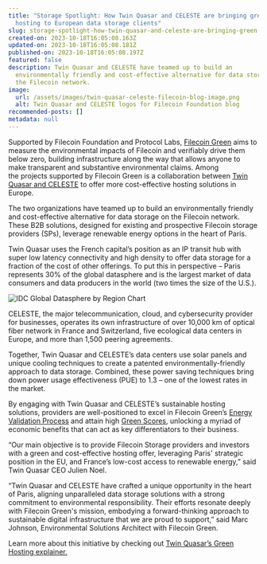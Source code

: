 ```yaml
---
title: "Storage Spotlight: How Twin Quasar and CELESTE are bringing green data
  hosting to European data storage clients"
slug: storage-spotlight-how-twin-quasar-and-celeste-are-bringing-green-data-hosting-to-european-data-storage-clients
created-on: 2023-10-18T16:05:08.163Z
updated-on: 2023-10-18T16:05:08.181Z
published-on: 2023-10-18T16:05:08.197Z
featured: false
description: Twin Quasar and CELESTE have teamed up to build an
  environmentally friendly and cost-effective alternative for data storage on
  the Filecoin network.
image:
  url: /assets/images/twin-quasar-celeste-filecoin-blog-image.png
  alt: Twin Quasar and CELESTE logos for Filecoin Foundation blog
recommended-posts: []
metadata: null
---
```


Supported by Filecoin Foundation and Protocol Labs, [Filecoin Green](https://green.filecoin.io/) aims to measure the environmental impacts of Filecoin and verifiably drive them below zero, building infrastructure along the way that allows anyone to make transparent and substantive environmental claims. Among the projects supported by Filecoin Green is a collaboration between [Twin Quasar and CELESTE](https://www.twinquasar.io/green-hosting) to offer more cost-effective hosting solutions in Europe.

The two organizations have teamed up to build an environmentally friendly and cost-effective alternative for data storage on the Filecoin network. These B2B solutions, designed for existing and prospective Filecoin storage providers (SPs), leverage renewable energy options in the heart of Paris.

Twin Quasar uses the French capital’s position as an IP transit hub with super low latency connectivity and high density to offer data storage for a fraction of the cost of other offerings. To put this in perspective – Paris represents 30% of the global datasphere and is the largest market of data consumers and data producers in the world (two times the size of the U.S.).

![IDC Global Datasphere by Region Chart](https://lh7-us.googleusercontent.com/IuMAdj-mK8taWHZ4uF-HKi8SQMaa4-JMCeVjX-QKMfm0e_Pe6cJ2xBupTItBbW1UVY3giuScNaKPQsWG2XyrShBbhmjb7HGlRipVy23lVsdtynMNtZMA4c9qYRZJo8d50cDjxIEUg407h1lf6bR1uV0)

CELESTE, the major telecommunication, cloud, and cybersecurity provider for businesses, operates its own infrastructure of over 10,000 km of optical fiber network in France and Switzerland, five ecological data centers in Europe, and more than 1,500 peering agreements.

Together, Twin Quasar and CELESTE’s data centers use solar panels and unique cooling techniques to create a patented environmentally-friendly approach to data storage. Combined, these power saving techniques bring down power usage effectiveness (PUE) to 1.3 – one of the lowest rates in the market.

By engaging with Twin Quasar and CELESTE’s sustainable hosting solutions, providers are well-positioned to excel in Filecoin Green’s [Energy Validation Process](https://medium.com/@filecoingreen/embarking-on-the-path-of-sustainability-your-guide-to-the-energy-validation-process-evp-2c11b989a96a) and attain high [Green Scores](https://medium.com/@filecoingreen/composing-the-symphony-of-a-carbon-negative-digital-future-the-green-scores-methodology-f5aeaa20797e), unlocking a myriad of economic benefits that can act as key differentiators to their business.

“Our main objective is to provide Filecoin Storage providers and investors with a green and cost-effective hosting offer, leveraging Paris' strategic position in the EU, and France’s low-cost access to renewable energy,” said Twin Quasar CEO Julien Noel.

“Twin Quasar and CELESTE have crafted a unique opportunity in the heart of Paris, aligning unparalleled data storage solutions with a strong commitment to environmental responsibility. Their efforts resonate deeply with Filecoin Green's mission, embodying a forward-thinking approach to sustainable digital infrastructure that we are proud to support,” said Marc Johnson, Environmental Solutions Architect with Filecoin Green.

Learn more about this initiative by checking out [Twin Quasar’s Green Hosting explainer.](https://www.twinquasar.io/green-hosting)
